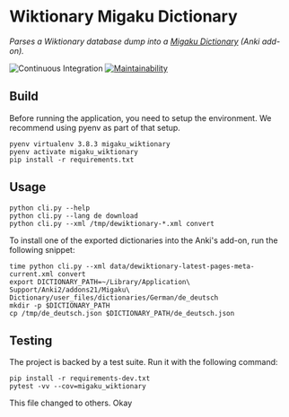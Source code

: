 # Wiktionary Migaku Dictionary

_Parses a Wiktionary database dump into a [Migaku Dictionary](https://github.com/migaku-official/Migaku-Dictionary-Addon) (Anki add-on)._

![Continuous Integration](https://github.com/Irio/migaku-wiktionary/workflows/Continuous%20Integration/badge.svg)
[![Maintainability](https://api.codeclimate.com/v1/badges/072ef425b8fe05dc20ff/maintainability)](https://codeclimate.com/github/Irio/migaku-wiktionary/maintainability)

## Build

Before running the application, you need to setup the environment. We recommend using pyenv as part of that setup.

```shell
pyenv virtualenv 3.8.3 migaku_wiktionary
pyenv activate migaku_wiktionary
pip install -r requirements.txt
```

## Usage

```shell
python cli.py --help
python cli.py --lang de download
python cli.py --xml /tmp/dewiktionary-*.xml convert
```

To install one of the exported dictionaries into the Anki's add-on, run the following snippet:

```shell
time python cli.py --xml data/dewiktionary-latest-pages-meta-current.xml convert
export DICTIONARY_PATH=~/Library/Application\ Support/Anki2/addons21/Migaku\ Dictionary/user_files/dictionaries/German/de_deutsch
mkdir -p $DICTIONARY_PATH
cp /tmp/de_deutsch.json $DICTIONARY_PATH/de_deutsch.json
```

## Testing

The project is backed by a test suite. Run it with the following command:

```shell
pip install -r requirements-dev.txt
pytest -vv --cov=migaku_wiktionary
```

This file changed to others.
Okay
